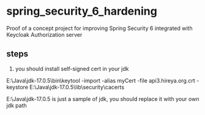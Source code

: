 # spring_security_6_hardening

Proof of a concept project for improving Spring Security 6 integrated with Keycloak Authorization server


## steps
1. you should install self-signed cert in your jdk

E:\Java\jdk-17.0.5\bin\keytool -import -alias myCert -file api3.hireya.org.crt -keystore E:\Java\jdk-17.0.5\lib\security\cacerts

E:\Java\jdk-17.0.5 is just a sample of jdk, you should replace it with your own jdk path